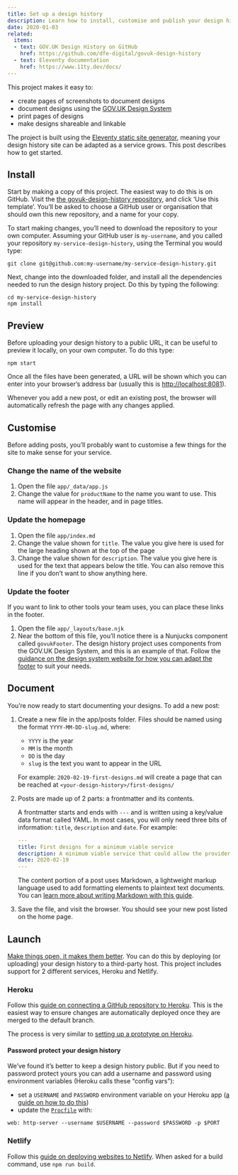```yaml
---
title: Set up a design history
description: Learn how to install, customise and publish your design history.
date: 2020-01-03
related:
  items:
  - text: GOV.UK Design History on GitHub
    href: https://github.com/dfe-digital/govuk-design-history
  - text: Eleventy documentation
    href: https://www.11ty.dev/docs/
---
```


This project makes it easy to:

* create pages of screenshots to document designs
* document designs using the [GOV.UK Design System](https://design-system.service.gov.uk/)
* print pages of designs
* make designs shareable and linkable

The project is built using the [Eleventy static site generator](https://www.11ty.dev/), meaning your design history site can be adapted as a service grows. This post describes how to get started.

## Install

Start by making a copy of this project. The easiest way to do this is on GitHub. Visit the [the govuk-design-history repository](https://github.com/DFE-Digital/govuk-design-history), and click ‘Use this template’. You’ll be asked to choose a GitHub user or organisation that should own this new repository, and a name for your copy.

To start making changes, you’ll need to download the repository to your own computer. Assuming your GitHub user is `my-username`, and you called your repository `my-service-design-history`, using the Terminal you would type:

``` text
git clone git@github.com:my-username/my-service-design-history.git
```

Next, change into the downloaded folder, and install all the dependencies needed to run the design history project. Do this by typing the following:

``` text
cd my-service-design-history
npm install
```

## Preview

Before uploading your design history to a public URL, it can be useful to preview it locally, on your own computer. To do this type:

``` text
npm start
```

Once all the files have been generated, a URL will be shown which you can enter into your browser’s address bar (usually this is <http://localhost:8081>).

Whenever you add a new post, or edit an existing post, the browser will automatically refresh the page with any changes applied.

## Customise

Before adding posts, you’ll probably want to customise a few things for the site to make sense for your service.

### Change the name of the website

1. Open the file `app/_data/app.js`
2. Change the value for `productName` to the name you want to use. This name will appear in the header, and in page titles.

### Update the homepage

1. Open the file `app/index.md`
2. Change the value shown for `title`. The value you give here is used for the large heading shown at the top of the page
3. Change the value shown for `description`. The value you give here is used for the text that appears below the title. You can also remove this line if you don’t want to show anything here.

### Update the footer

If you want to link to other tools your team uses, you can place these links in the footer.

1. Open the file `app/_layouts/base.njk`
2. Near the bottom of this file, you’ll notice there is a Nunjucks component called `govukFooter`. The design history project uses components from the GOV.UK Design System, and this is an example of that. Follow the [guidance on the design system website for how you can adapt the footer](https://design-system.service.gov.uk/components/footer/) to suit your needs.

## Document

You’re now ready to start documenting your designs. To add a new post:

1. Create a new file in the app/posts folder. Files should be named using the format `YYYY-MM-DD-slug.md`, where:

    * `YYYY` is the year
    * `MM` is the month
    * `DD` is the day
    * `slug` is the text you want to appear in the URL

    For example: `2020-02-19-first-designs.md` will create a page that can be reached at `<your-design-history>/first-designs/`

2. Posts are made up of 2 parts: a frontmatter and its contents.

    A frontmatter starts and ends with `---` and is written using a key/value data format called YAML. In most cases, you will only need three bits of information: `title`, `description` and `date`. For example:

    ``` yaml
    ---
    title: First designs for a minimum viable service
    description: A minimum viable service that could allow the providers to access and manage their ITT applications.
    date: 2020-02-19
    ---
    ```

    The content portion of a post uses Markdown, a lightweight markup language used to add formatting elements to plaintext text documents. You can [learn more about writing Markdown with this guide](https://www.markdownguide.org).

3. Save the file, and visit the browser. You should see your new post listed on the home page.

## Launch

[Make things open, it makes them better](https://www.gov.uk/guidance/government-design-principles#make-things-open-it-makes-things-better). You can do this by deploying (or uploading) your design history to a third-party host. This project includes support for 2 different services, Heroku and Netlify.

### Heroku

Follow this [guide on connecting a GitHub repository to Heroku](https://devcenter.heroku.com/articles/github-integration). This is the easiest way to ensure changes are automatically deployed once they are merged to the default branch.

The process is very similar to [setting up a prototype on Heroku](https://govuk-prototype-kit.herokuapp.com/docs/publishing-on-heroku).

#### Password protect your design history

We’ve found it’s better to keep a design history public. But if you need to password protect yours you can add a username and password using environment variables (Heroku calls these “config vars”):

* set a `USERNAME` and `PASSWORD` environment variable on your Heroku app ([a guide on how to do this](https://devcenter.heroku.com/articles/config-vars#managing-config-vars))
* update the [`Procfile`](https://github.com/DFE-Digital/govuk-design-history/blob/main/Procfile) with:

```text
web: http-server --username $USERNAME --password $PASSWORD -p $PORT
```

### Netlify

Follow this [guide on deploying websites to Netlify](https://www.netlify.com/blog/2016/09/29/a-step-by-step-guide-deploying-on-netlify/). When asked for a build command, use `npm run build`.
